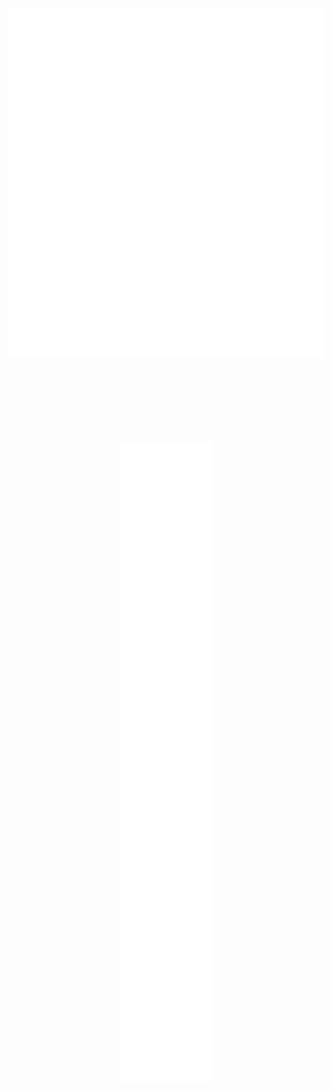 <p align="center">
  <a href="#">
    <img align="center" src="./generated/overview.svg#gh-dark-mode-only" />
    <img align="center" src="./generated/languages.svg#gh-dark-mode-only" />
  </a>
</p>


<br />
<br />

#  
<br />
<br />


<p align="center">
  <a href="#">
    <img
      align="center" src="./github-metrics.svg" />
  </a>
</p>
